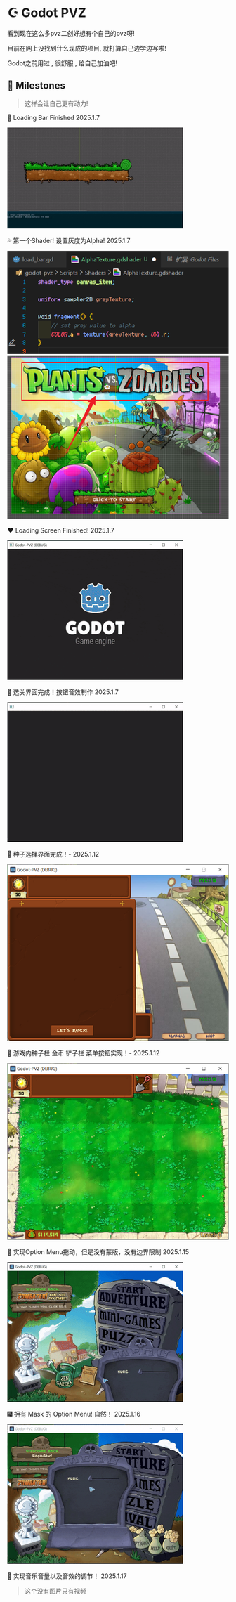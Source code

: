 # ☪ Godot PVZ

看到现在这么多pvz二创好想有个自己的pvz呀!

目前在网上没找到什么现成的项目, 就打算自己边学边写啦!

Godot之前用过 , 很舒服 , 给自己加油吧!

## 💟 Milestones

> 这样会让自己更有动力!

🍕 Loading Bar Finished 2025.1.7

![./static/Loading_Bar_Finished-2025.1.7](./static/Loading_Bar_Finished-2025.1.7.gif)

💦 第一个Shader! 设置灰度为Alpha! 2025.1.7

![static/My-First-Shader-2025.1.7.png](static/My-First-Shader-2025.1.7.png)
![static/My-First-Shader-InGame-2025.1.7.png](static/My-First-Shader-InGame-2025.1.7.png)

❤ Loading Screen Finished! 2025.1.7

![static/Loading-Screen-Finished-2025.1.7.gif](static/Loading-Screen-Finished-2025.1.7.gif)

🌈 选关界面完成！按钮音效制作 2025.1.7

![static/选关界面完成！按钮音效制作-2025.1.7.gif](static/选关界面完成！按钮音效制作-2025.1.7.gif)

🍨 种子选择界面完成！- 2025.1.12

![static/Seed-Chooser.png](static/Seed-Chooser.png)

🥠 游戏内种子栏 金币 铲子栏 菜单按钮实现！- 2025.1.12

![static/In-Game-Window-And-Menu-Button.png](static/In-Game-Window-And-Menu-Button.png)

🎇 实现Option Menu拖动，但是没有蒙版，没有边界限制 2025.1.15

![static/Semi-finished-Draggable.gif](static/Semi-finished-Draggable.gif)

🎆 拥有 Mask 的 Option Menu! 自然！ 2025.1.16

![static/Option-Menu-With-Mask.gif](static/Option-Menu-With-Mask.gif)

🎀 实现音乐音量以及音效的调节！ 2025.1.17
 > 这个没有图片只有视频

